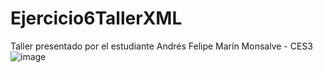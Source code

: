 # Ejercicio6TallerXML
Taller presentado por el estudiante Andrés Felipe Marín Monsalve - CES3
![image](https://user-images.githubusercontent.com/104180294/172493317-ec8fa614-ab0a-4fcb-a592-72d520cc9be3.png)
